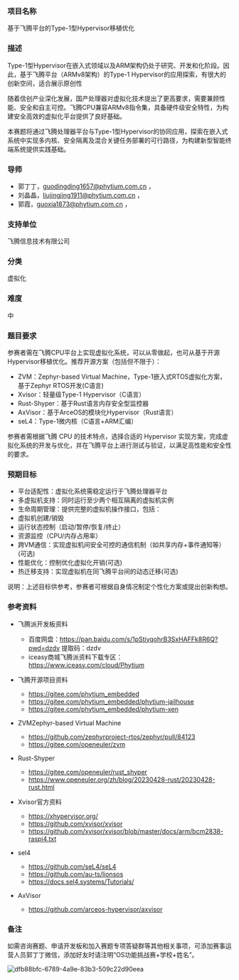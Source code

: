 ### 项目名称
基于飞腾平台的Type-1型Hypervisor移植优化

### 描述
Type-1型Hypervisor在嵌入式领域以及ARM架构仍处于研究、开发和化阶段。因此，基于飞腾平台（ARMv8架构）的Type-1 Hypervisor的应用探索，有很大的创新空间，适合展示原创性

随着信创产业深化发展，国产处理器对虚拟化技术提出了更高要求，需要兼顾性能、安全和自主可控。飞腾CPU兼容ARMv8指令集，具备硬件级安全特性，为构建安全高效的虚拟化平台提供了良好基础。

本赛题将通过飞腾处理器平台与Type-1型Hypervisor的协同应用，探索在嵌入式系统中实现多内核、安全隔离及混合关键任务部署的可行路径，为构建新型智能终端系统提供实践基础。

### 导师
- 郭丁丁，guodingding1657@phytium.com.cn ，
- 刘晶晶，liujingjing1911@phytium.com.cn ，
- 郭霞，guoxia1873@phytium.com.cn ，

### 支持单位
飞腾信息技术有限公司

### 分类
虚拟化

### 难度
中

### 题目要求
参赛者需在飞腾CPU平台上实现虚拟化系统，可以从零做起，也可从基于开源Hypervisor移植优化。推荐开源方案（包括但不限于）：
- ZVM：Zephyr-based Virtual Machine，Type-1嵌入式RTOS虚拟化方案，基于Zephyr RTOS开发(C语言)
- Xvisor：轻量级Type-1 Hypervisor（C语言）
- Rust-Shyper：基于Rust语言内存安全型监控器
- AxVisor：基于ArceOS的模块化Hypervisor（Rust语言）
- seL4：Type-1微内核（C语言+ARM汇编）

参赛者需根据飞腾 CPU 的技术特点，选择合适的 Hypervisor 实现方案，完成虚拟化系统的开发与优化，并在飞腾平台上进行测试与验证，以满足高性能和安全性的要求。

### 预期目标
- 平台适配性：虚拟化系统需稳定运行于飞腾处理器平台
- 多虚拟机支持：同时运行至少两个相互隔离的虚拟机实例
- 生命周期管理：提供完整的虚拟机操作接口，包括：
- 虚拟机创建/销毁
- 运行状态控制（启动/暂停/恢复/终止）
- 资源监控（CPU/内存占用率）
- 跨VM通信：实现虚拟机间安全可控的通信机制（如共享内存+事件通知等）(可选)
- 性能优化：控制优化虚拟化开销(可选)
- 热迁移支持：实现虚拟机在同飞腾平台间的动态迁移(可选)

说明：上述目标供参考，参赛者可根据自身情况制定个性化方案或提出创新构想。

### 参考资料
- 飞腾派开发板资料
  - 百度网盘：https://pan.baidu.com/s/1pStiyqohrB3SxHAFFk8R6Q?pwd=dzdv  提取码：dzdv
  - iceasy商城飞腾派资料下载专区：https://www.iceasy.com/cloud/Phytium

- 飞腾开源项目资料
  - https://gitee.com/phytium_embedded
  - https://gitee.com/phytium_embedded/phytium-jailhouse
  - https://gitee.com/phytium_embedded/phytium-xen

- ZVMZephyr-based Virtual Machine
  - https://github.com/zephyrproject-rtos/zephyr/pull/84123
  - https://gitee.com/openeuler/zvm

- Rust-Shyper
  - https://gitee.com/openeuler/rust_shyper
  - https://www.openeuler.org/zh/blog/20230428-rust/20230428-rust.html

- Xvisor官方资料
  - https://xhypervisor.org/
  - https://github.com/xvisor/xvisor
  - https://github.com/xvisor/xvisor/blob/master/docs/arm/bcm2838-raspi4.txt

- sel4
  - https://github.com/seL4/seL4
  - https://github.com/au-ts/lionsos   
  - https://docs.sel4.systems/Tutorials/ 

- AxVisor
  - https://github.com/arceos-hypervisor/axvisor
 
### 备注
如需咨询赛题、申请开发板和加入赛题专项答疑群等其他相关事项，可添加赛事运营人员郭丁丁微信，添加好友时请注明“OS功能挑战赛+学校+姓名”。

![dfb88bfc-6789-4a9e-83b3-509c22d90eea](https://github.com/user-attachments/assets/fad5a542-8711-48d6-97c9-e37426a91e8e)

